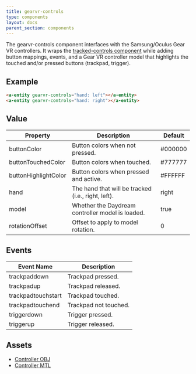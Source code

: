 ```yaml
---
title: gearvr-controls
type: components
layout: docs
parent_section: components
---
```


[trackedcontrols]: ./tracked-controls.md

The gearvr-controls component interfaces with the Samsung/Oculus Gear VR controllers.
It wraps the [tracked-controls component][trackedcontrols] while adding button
mappings, events, and a Gear VR controller model that highlights the touched
and/or pressed buttons (trackpad, trigger).

## Example

```html
<a-entity gearvr-controls="hand: left"></a-entity>
<a-entity gearvr-controls="hand: right"></a-entity>
```

## Value

| Property             | Description                                        | Default |
|----------------------|----------------------------------------------------|---------|
| buttonColor          | Button colors when not pressed.                    | #000000 |
| buttonTouchedColor   | Button colors when touched.                        | #777777 |
| buttonHighlightColor | Button colors when pressed and active.             | #FFFFFF |
| hand                 | The hand that will be tracked (i.e., right, left). | right   |
| model                | Whether the Daydream controller model is loaded.   | true    |
| rotationOffset       | Offset to apply to model rotation.                 | 0       |

## Events

| Event Name         | Description           |
| ----------         | -----------           |
| trackpaddown       | Trackpad pressed.     |
| trackpadup         | Trackpad released.    |
| trackpadtouchstart | Trackpad touched.     |
| trackpadtouchend   | Trackpad not touched. |
| triggerdown        | Trigger pressed.      |
| triggerup          | Trigger released.     |

## Assets

- [Controller OBJ](https://cdn.aframe.io/controllers/google/vr_controller_daydream.obj)
- [Controller MTL](https://cdn.aframe.io/controllers/google/vr_controller_daydream.mtl)

